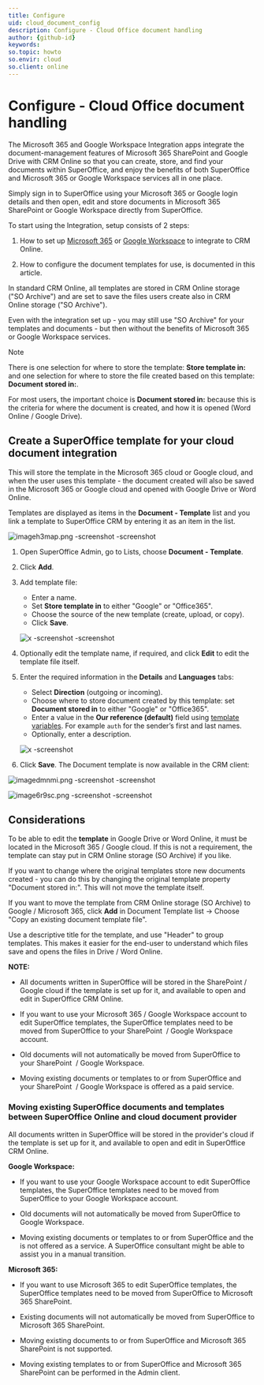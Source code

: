 ```yaml
---
title: Configure
uid: cloud_document_config
description: Configure - Cloud Office document handling
author: {github-id}
keywords:
so.topic: howto
so.envir: cloud
so.client: online
---
```


# Configure - Cloud Office document handling

The Microsoft 365 and Google Workspace Integration apps integrate the document-management features of Microsoft 365 SharePoint and Google Drive with CRM Online so that you can create, store, and find your documents within SuperOffice, and enjoy the benefits of both SuperOffice and Microsoft 365 or Google Workspace services all in one place.

Simply sign in to SuperOffice using your Microsoft 365 or Google login details and then open, edit and store documents in Microsoft 365 SharePoint or Google Workspace directly from SuperOffice.

To start using the Integration, setup consists of 2 steps:

1) How to set up [Microsoft 365][3] or [Google Workspace][2] to integrate to CRM Online.

2) How to configure the document templates for use, is documented in this article.

In standard CRM Online, all templates are stored in CRM Online storage ("SO Archive") and are set to save the files users create also in CRM Online storage ("SO Archive").

Even with the integration set up - you may still use "SO Archive" for your templates and documents - but then without the benefits of Microsoft 365 or Google Workspace services.

> [!NOTE]
> There is one selection for where to store the template: **Store template in:** and one selection for where to store the file created based on this template: **Document stored in:**.
>
> For most users, the important choice is **Document stored in:** because this is the criteria for where the document is created, and how it is opened (Word Online / Google Drive).

## Create a SuperOffice template for your cloud document integration

This will store the template in the Microsoft 365 cloud or Google cloud, and when the user uses this template - the document created will also be saved in the Microsoft 365 or Google cloud and opened with Google Drive or Word Online.

Templates are displayed as items in the **Document - Template** list and you link a template to SuperOffice CRM by entering it as an item in the list.

![imageh3map.png -screenshot -screenshot][img1]

1. Open SuperOffice Admin, go to Lists, choose **Document - Template**.

2. Click **Add**.

3. Add template file:

    * Enter a name.
    * Set **Store template in** to either "Google" or "Office365".
    * Choose the source of the new template (create, upload, or copy).
    * Click **Save**.

    ![x -screenshot -screenshot][img2]

4. Optionally edit the template name, if required, and click **Edit** to edit the template file itself.

5. Enter the required information in the **Details** and **Languages** tabs:

    * Select **Direction** (outgoing or incoming).
    * Choose where to store document created by this template: set **Document stored in** to either  "Google" or "Office365".
    * Enter a value in the **Our reference (default)** field using [template variables][1]. For example `auth` for the sender’s first and last names.
    * Optionally, enter a description.

    ![x -screenshot][img3]

6. Click **Save**. The Document template is now available in the CRM client:

![imagedmnmi.png -screenshot -screenshot][img4]

![image6r9sc.png -screenshot -screenshot][img5]

## Considerations

To be able to edit the **template** in Google Drive or Word Online, it must be located in the Microsoft 365 / Google cloud. If this is not a requirement, the template can stay put in CRM Online storage (SO Archive) if you like.

If you want to change where the original templates store new documents created - you can do this by changing the original template property "Document stored in:". This will not move the template itself.

If you want to move the template from CRM Online storage (SO Archive) to Google / Microsoft 365, click **Add** in Document Template list -> Choose "Copy an existing document template file".

Use a descriptive title for the template, and use "Header" to group templates. This makes it easier for the end-user to understand which files save and opens the files in Drive / Word Online.

**NOTE:**

* All documents written in SuperOffice will be stored in the SharePoint / Google cloud if the template is set up for it, and available to open and edit in SuperOffice CRM Online.

* If you want to use your Microsoft 365 / Google Workspace account to edit SuperOffice templates, the SuperOffice templates need to be moved from SuperOffice to your SharePoint  / Google Workspace account.

* Old documents will not automatically be moved from SuperOffice to your SharePoint  / Google Workspace.

* Moving existing documents or templates to or from SuperOffice and your SharePoint  / Google Workspace is offered as a paid service.

### Moving existing SuperOffice documents and templates between SuperOffice Online and cloud document provider

All documents written in SuperOffice will be stored in the provider's cloud if the template is set up for it, and available to open and edit in SuperOffice CRM Online.

**Google Workspace:**

* If you want to use your Google Workspace account to edit SuperOffice templates, the SuperOffice templates need to be moved from SuperOffice to your Google Workspace account.

* Old documents will not automatically be moved from SuperOffice to Google Workspace.

* Moving existing documents or templates to or from SuperOffice and the is not offered as a service. A SuperOffice consultant might be able to assist you in a manual transition.

**Microsoft 365:**

* If you want to use Microsoft 365 to edit SuperOffice templates, the SuperOffice templates need to be moved from SuperOffice to Microsoft 365 SharePoint.

* Existing documents will not automatically be moved from SuperOffice to Microsoft 365 SharePoint.

* Moving existing documents to or from SuperOffice and Microsoft 365 SharePoint is not supported.

* Moving existing templates to or from SuperOffice and Microsoft 365 SharePoint can be performed in the Admin client.

<!-- Referenced links -->
[1]: ../../templates/index.md
[2]: set-up.md
[3]: ../legacy/office-365/set-up.md

<!-- Referenced images -->
[img1]: media/imageh3map.png
[img2]: media/template3.png
[img3]: media/template3b.png
[img4]: media/imagedmnmi.png
[img5]: media/image6r9sc.png
